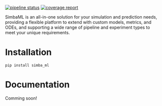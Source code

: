 [![pipeline status](https://gitlab.hpi.de/mpws2022br1/challenge-accepted/badges/main/pipeline.svg)](https://gitlab.hpi.de/mpws2022br1/challenge-accepted/-/commits/main)
[![coverage report](https://gitlab.hpi.de/mpws2022br1/challenge-accepted/badges/main/coverage.svg)](https://gitlab.hpi.de/mpws2022br1/challenge-accepted/-/commits/main)

SimbaML is an all-in-one solution for your simulation and prediction needs, providing a flexible platform to extend with custom models, metrics, and ODEs, and supporting a wide range of pipeline and experiment types to meet your unique requirements.

# Installation
```
pip install simba_ml
```

# Documentation
Comming soon!
